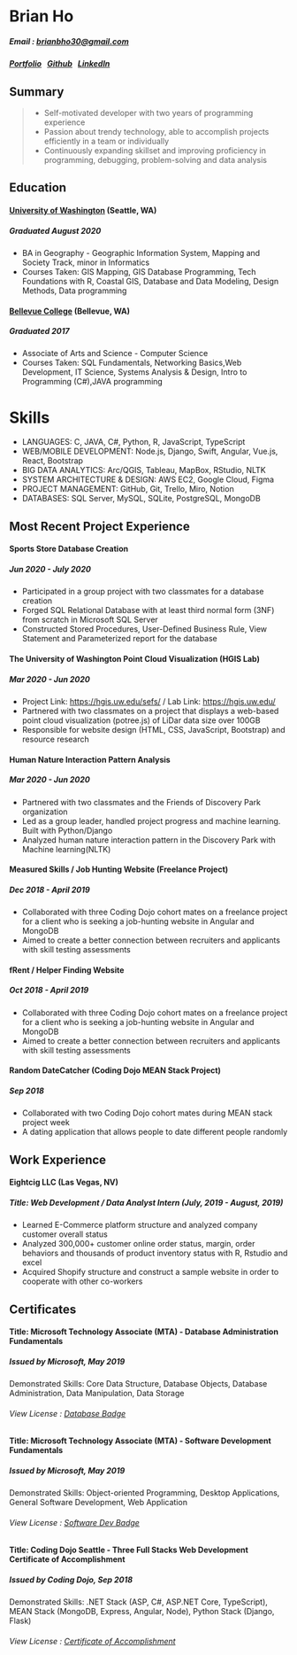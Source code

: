 # Brian Ho

##### Email : <brianbho30@gmail.com>
##### [Portfolio] &nbsp; [Github] &nbsp; [LinkedIn]

## Summary

> * Self-motivated developer with two years of programming experience
> * Passion about trendy technology, able to accomplish projects efficiently in a team or individually
> * Continuously expanding skillset and improving proficiency in programming, debugging, problem-solving and data analysis

## Education
####  [University of Washington] (Seattle, WA)
#####  Graduated August 2020

* BA in Geography - Geographic Information System, Mapping and Society Track, minor in Informatics
* Courses Taken: GIS Mapping, GIS Database Programming, Tech Foundations with R, Coastal GIS, Database and Data Modeling, Design Methods, Data programming

#### [Bellevue College] (Bellevue, WA)
##### Graduated 2017

* Associate of Arts and Science - Computer Science
* Courses Taken: SQL Fundamentals, Networking Basics,Web Development, IT Science, Systems Analysis & Design, Intro to Programming (C#),JAVA programming

# Skills
* LANGUAGES: C, JAVA, C#, Python, R, JavaScript, TypeScript
* WEB/MOBILE DEVELOPMENT: Node.js, Django, Swift, Angular, Vue.js, React, Bootstrap
* BIG DATA ANALYTICS: Arc/QGIS, Tableau, MapBox, RStudio, NLTK
* SYSTEM ARCHITECTURE & DESIGN: AWS EC2, Google Cloud, Figma
* PROJECT MANAGEMENT: GitHub, Git, Trello, Miro, Notion
* DATABASES: SQL Server, MySQL, SQLite, PostgreSQL, MongoDB

## Most Recent Project Experience

#### Sports Store Database Creation
##### Jun 2020 - July 2020

* Participated in a group project with two classmates for a database creation
* Forged SQL Relational Database with at least third normal form (3NF) from scratch in Microsoft SQL Server
* Constructed Stored Procedures, User-Defined Business Rule, View Statement and Parameterized report for the database

#### The University of Washington Point Cloud Visualization (HGIS Lab)
##### Mar 2020 - Jun 2020

* Project Link: https://hgis.uw.edu/sefs/ / Lab Link: https://hgis.uw.edu/
* Partnered with two classmates on a project that displays a web-based point cloud visualization (potree.js) of LiDar data size over 100GB
* Responsible for website design (HTML, CSS, JavaScript, Bootstrap) and resource research

#### Human Nature Interaction Pattern Analysis
##### Mar 2020 - Jun 2020

* Partnered with two classmates and the Friends of Discovery Park organization
* Led as a group leader, handled project progress and machine learning. Built with Python/Django
* Analyzed human nature interaction pattern in the Discovery Park with Machine learning(NLTK)

#### Measured Skills / Job Hunting Website (Freelance Project)
##### Dec 2018 - April 2019

* Collaborated with three Coding Dojo cohort mates on a freelance project for a client who is seeking a job-hunting website in Angular and MongoDB
* Aimed to create a better connection between recruiters and applicants with skill testing assessments

#### fRent / Helper Finding Website
##### Oct 2018 - April 2019
* Collaborated with three Coding Dojo cohort mates on a freelance project for a client who is seeking a job-hunting website in Angular and MongoDB
* Aimed to create a better connection between recruiters and applicants with skill testing assessments

#### Random DateCatcher (Coding Dojo MEAN Stack Project)
##### Sep 2018
* Collaborated with two Coding Dojo cohort mates during MEAN stack project week
* A dating application that allows people to date different people randomly

## Work Experience

#### Eightcig LLC (Las Vegas, NV)
##### Title: Web Development / Data Analyst Intern (July, 2019 - August, 2019)
* Learned E-Commerce platform structure and analyzed company customer overall status
* Analyzed 300,000+ customer online order status, margin, order behaviors and thousands of product inventory status with R, Rstudio and excel
* Acquired Shopify structure and construct a sample website in order to cooperate with other co-workers

## Certificates

#### Title: Microsoft Technology Associate (MTA) - Database Administration Fundamentals
##### Issued by Microsoft, May 2019

Demonstrated Skills: Core Data Structure, Database Objects, Database Administration, Data Manipulation, Data Storage

###### View License : [Database Badge]

#### Title: Microsoft Technology Associate (MTA) - Software Development Fundamentals
##### Issued by Microsoft, May 2019

Demonstrated Skills: Object-oriented Programming, Desktop Applications, General Software Development, Web Application

###### View License : [Software Dev Badge]

#### Title: Coding Dojo Seattle - Three Full Stacks Web Development Certificate of Accomplishment
##### Issued by Coding Dojo, Sep 2018

Demonstrated Skills: .NET Stack (ASP, C#, ASP.NET Core, TypeScript), MEAN Stack (MongoDB, Express, Angular, Node), Python Stack (Django, Flask)

###### View License : [Certificate of Accomplishment]


[University of Washington]: http://www.washington.edu
[Bellevue College]: http://www.bellevuecollege.edu
[Coding Dojo]: http://www.codingdojo.com
[Database Badge]: https://www.youracclaim.com/badges/7e7fa77e-b8c4-4e4d-9668-d6cb08dde2df
[Software Dev Badge]: https://www.youracclaim.com/badges/6dd4acfc-6506-43f5-aa36-151d1fc9918d
[Certificate of Accomplishment]: https://certificate.dojo.news/d68e72e3-1394-4b11-a912-c02042d88cb0

[Portfolio]: https://bithedev.github.io/
[LinkedIn]: http://www.linkedin.com/in/brianbho
[GitHub]: https://github.com/bithedev


